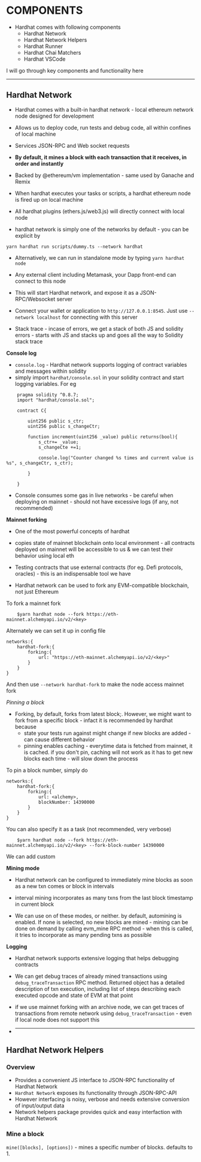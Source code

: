 # COMPONENTS

-   Hardhat comes with following components
    -   Hardhat Network
    -   Hardhat Network Helpers
    -   Hardhat Runner
    -   Hardhat Chai Matchers
    -   Hardhat VSCode

I will go through key components and functionality here

---

## Hardhat Network

-   Hardhat comes with a built-in hardhat network - local ethereum network node designed for development
-   Allows us to deploy code, run tests and debug code, all within confines of local machine

-   Services JSON-RPC and Web socket requests
-   **By default, it mines a block with each transaction that it receives, in order and instantly**
-   Backed by @ethereum/vm implementation - same used by Ganache and Remix

-   When hardhat executes your tasks or scripts, a hardhat ethereum node is fired up on local machine
-   All hardhat plugins (ethers.js/web3.js) will directly connect with local node
-   hardhat network is simply one of the networks by default - you can be explicit by

`yarn hardhat run scripts/dummy.ts --network hardhat`

-   Alternatively, we can run in standalone mode by typing
    `yarn hardhat node`

-   Any external client including Metamask, your Dapp front-end can connect to this node
-   This will start Hardhat network, and expose it as a JSON-RPC/Websocket server
-   Connect your wallet or application to `http://127.0.0.1:8545`. Just use `--network localhost` for connecting with this server
-   Stack trace - incase of errors, we get a stack of both JS and solidity errors - starts with JS and stacks up and goes all the way to Solidity stack trace

**Console log**

-   `console.log` - Hardhat network supports logging of contract variables and messages within solidity
-   simply import `hardhat/console.sol` in your solidity contract and start logging variables. For eg

```
    pragma solidity ^0.8.7;
    import "hardhat/console.sol";

    contract C{

        uint256 public s_ctr;
        uint256 public s_changeCtr;

        function increment(uint256 _value) public returns(bool){
            s_ctr+= _value;
            s_changeCte +=1;

            console.log("Counter changed %s times and current value is %s", s_changeCtr, s_ctr);

        }

    }
```

-   Console consumes some gas in live networks - be careful when deploying on mainnet - should not have excessive logs (if any, not recommended)

**Mainnet forking**

-   One of the most powerful concepts of hardhat
-   copies state of mainnet blockchain onto local environment - all contracts deployed on mainnet will be accessible to us & we can test their behavior using local eth
-   Testing contracts that use external contracts (for eg. Defi protocols, oracles) - this is an indispensable tool we have

-   Hardhat network can be used to fork any EVM-compatible blockchain, not just Ethereum

To fork a mainnet fork

```
    $yarn hardhat node --fork https://eth-mainnet.alchemyapi.io/v2/<key>
```

Alternately we can set it up in config file

```
networks:{
    hardhat-fork:{
        forking:{
            url: "https://eth-mainnet.alchemyapi.io/v2/<key>"
        }
    }
}
```

And then use `--network hardhat-fork` to make the node access mainnet fork

_Pinning a block_

-   Forking, by default, forks from latest block;. However, we might want to fork from a specific block - infact it is recommended by hardhat because
    -   state your tests run against might change if new blocks are added - can cause different behavior
    -   pinning enables caching - everytime data is fetched from mainnet, it is cached. if you don't pin, caching will not work as it has to get new blocks each time - will slow down the process

To pin a block number, simply do

```
networks:{
    hardhat-fork:{
        forking:{
            url: <alchemy>,
            blockNumber: 14390000
        }
    }
}
```

You can also specify it as a task (not recommended, very verbose)

```
    $yarn hardhat node --fork https://eth-mainnet.alchemyapi.io/v2/<key> --fork-block-number 14390000
```

We can add custom

**Mining mode**

-   Hardhat network can be configured to immediately mine blocks as soon as a new txn comes or block in intervals

-   interval mining incorporates as many txns from the last block timestamp in current block

-   We can use on of these modes, or neither. by default, automining is enabled. If none is selected, no new blocks are mined - mining can be done on demand by calling evm_mine RPC method - when this is called, it tries to incorporate as many pending txns as possible

**Logging**

-   Hardhat network supports extensive logging that helps debugging contracts

-   We can get debug traces of already mined transactions using `debug_traceTransaction` RPC method. Returned object has a detailed description of txn execution, including list of steps describing each executed opcode and state of EVM at that point

-   if we use mainnet forking with an archive node, we can get traces of transactions from remote network using `debug_traceTransaction` - even if local node does not support this

-   ***

## Hardhat Network Helpers

### Overview

-   Provides a convenient JS interface to JSON-RPC functionality of Hardhat Network
-   `Hardhat Network` exposes its functionality through JSON-RPC-API
-   However interfacing is noisy, verbose and needs extensive conversion of input/output data
-   Network helpers package provides quick and easy interfaction with Hardhat Network

### Mine a block

`mine([blocks], [options])` - mines a specific number of blocks. defaults to 1.
